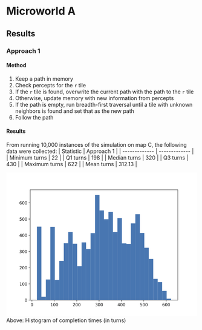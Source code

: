 # Microworld A
## Results
### Approach 1
#### Method
1. Keep a path in memory
2. Check percepts for the `r` tile
3. If the `r` tile is found, overwrite the current path with the path to the `r` tile
4. Otherwise, update memory with new information from percepts
5. If the path is empty, run breadth-first traversal until a tile with unknown neighbors is found and set that as the new path
6. Follow the path

#### Results
From running 10,000 instances of the simulation on map C, the following data were collected:
| Statistic     | Approach 1    |
| ------------- | ------------- |
| Minimum turns | 22            |
| Q1 turns      | 198           |
| Median turns  | 320           |
| Q3 turns      | 430           |
| Maximum turns | 622           |
| Mean turns    | 312.13        |

![Histogram of completion times (in turns)](figures/approach1_10000_histogram.png)
Above: Histogram of completion times (in turns)